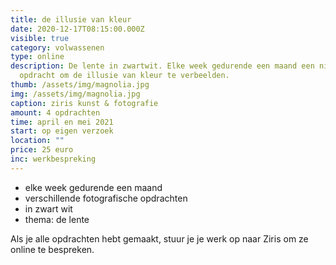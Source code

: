 ```yaml
---
title: de illusie van kleur
date: 2020-12-17T08:15:00.000Z
visible: true
category: volwassenen
type: online
description: De lente in zwartwit. Elke week gedurende een maand een nieuwe
  opdracht om de illusie van kleur te verbeelden.
thumb: /assets/img/magnolia.jpg
img: /assets/img/magnolia.jpg
caption: ziris kunst & fotografie
amount: 4 opdrachten
time: april en mei 2021
start: op eigen verzoek
location: ""
price: 25 euro
inc: werkbespreking
---
```

* elke week gedurende een maand
* verschillende fotografische opdrachten
* in zwart wit 
* thema: de lente

Als je alle opdrachten hebt gemaakt, stuur je je werk op naar Ziris om ze online te bespreken.